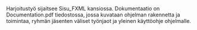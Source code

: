 Harjoitustyö sijaitsee Sisu_FXML kansiossa.
Dokumentaatio on Documentation.pdf tiedostossa, jossa kuvataan ohjelman rakennetta ja toimintaa, ryhmän jäsenten väliset työnjaot ja yleinen käyttöohje ohjelmalle.